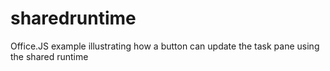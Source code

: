 # sharedruntime
Office.JS example illustrating how a button can update the task pane using the shared runtime

